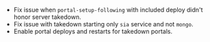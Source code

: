- Fix issue when `portal-setup-following` with included deploy didn't honor
  server takedown.
- Fix issue with takedown starting only `sia` service and not `mongo`.
- Enable portal deploys and restarts for takedown portals.